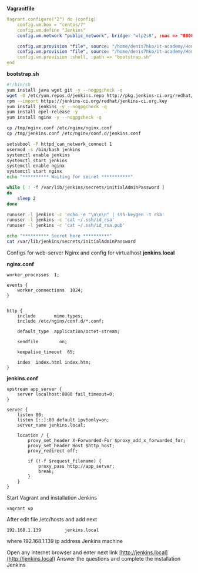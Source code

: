 **Vagrantfile**

```yaml
Vagrant.configure("2") do |config|
    config.vm.box = "centos/7"
    config.vm.define "Jenkins"
    config.vm.network "public_network", bridge: "wlp2s0", :mac => "0800278F46EC"

    config.vm.provision "file", source: "/home/denis7hko/it-academy/Homeworks/Denis_Semashko/10.Jenkins.Start/Jenkins_master/nginx.conf", destination: "/tmp/nginx.conf"
    config.vm.provision "file", source: "/home/denis7hko/it-academy/Homeworks/Denis_Semashko/10.Jenkins.Start/Jenkins_master/jenkins.conf", destination: "/tmp/jenkins.conf"
    config.vm.provision :shell, :path => "bootstrap.sh"
end
```

**bootstrap.sh**

```bash
#!/bin/sh
yum install java wget git -y --nogpgcheck -q
wget -O /etc/yum.repos.d/jenkins.repo http://pkg.jenkins-ci.org/redhat/jenkins.repo
rpm --import https://jenkins-ci.org/redhat/jenkins-ci.org.key
yum install jenkins -y --nogpgcheck -q
yum install epel-release -y 
yum install nginx -y --nogpgcheck -q

cp /tmp/nginx.conf /etc/nginx/nginx.conf
cp /tmp/jenkins.conf /etc/nginx/conf.d/jenkins.conf

setsebool -P httpd_can_network_connect 1
usermod -s /bin/bash jenkins
systemctl enable jenkins
systemctl start jenkins
systemctl enable nginx
systemctl start nginx
echo "********** Waiting for secret ***********"

while [ ! -f /var/lib/jenkins/secrets/initialAdminPassword ]
do
    sleep 2
done

runuser -l jenkins -c 'echo -e "\n\n\n" | ssh-keygen -t rsa'
runuser -l jenkins -c 'cat ~/.ssh/id_rsa'
runuser -l jenkins -c 'cat ~/.ssh/id_rsa.pub'

echo "********** Secret here **********"
cat /var/lib/jenkins/secrets/initialAdminPassword
```

Configs for web-server Nginx and config for virtualhost **jenkins.local**

**nginx.conf**

```nginx
worker_processes  1;

events {
    worker_connections  1024;
}


http {
    include       mime.types;
    include /etc/nginx/conf.d/*.conf;

    default_type  application/octet-stream;

    sendfile        on;

    keepalive_timeout  65;

    index  index.html index.htm;
}
```



**jenkins.conf**

```nginx
upstream app_server {
    server localhost:8080 fail_timeout=0;
}

server {
    listen 80;
    listen [::]:80 default ipv6only=on;
    server_name jenkins.local;

    location / {
        proxy_set_header X-Forwarded-For $proxy_add_x_forwarded_for;
        proxy_set_header Host $http_host;
        proxy_redirect off;

        if (!-f $request_filename) {
            proxy_pass http://app_server;
            break;
        }
    }
}
```



Start Vagrant and installation Jenkins

```
vagrant up
```

After edit file /etc/hosts and add next

```
192.168.1.139         jenkins.local
```

where 192.168.1.139 ip address Jenkins machine

Open any internet browser and enter next link [http://jenkins.local](http://jenkins.local)
Answer the questions and complete the installation Jenkins

